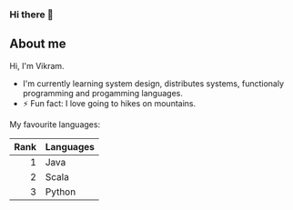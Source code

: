 ### Hi there 👋

<!--
**vikbhatt/vikbhatt** is a ✨ _special_ ✨ repository because its `README.md` (this file) appears on your GitHub profile.

Here are some ideas to get you started:

- 🔭 I’m currently working on ...
- 🌱 I’m currently learning ...
- 👯 I’m looking to collaborate on ...
- 🤔 I’m looking for help with ...
- 💬 Ask me about ...
- 📫 How to reach me: ...
- 😄 Pronouns: ...
- ⚡ Fun fact: ...
-->

## About me

Hi, I'm Vikram.

- I'm currently learning system design, distributes systems, functionaly programming and progamming languages.
- ⚡ Fun fact: I love going to hikes on mountains.

My favourite languages: 

| Rank | Languages |
|-----:|-----------|
|     1| Java |
|     2| Scala    |
|     3| Python       |
